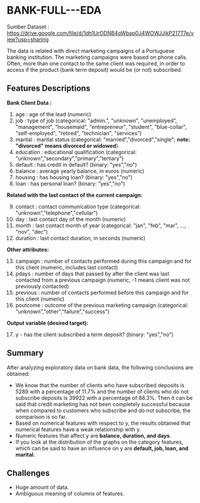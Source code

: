 # BANK-FULL---EDA
Sumber Dataset : https://drive.google.com/file/d/1dh1UrODNB4oWbap0J4WOWJJjkP217T7e/view?usp=sharing

The data is related with direct marketing campaigns of a Portuguese banking institution. The marketing campaigns were based on phone calls. Often, more than one contact to the same client was required, in order to access if the product (bank term deposit) would be (or not) subscribed. 
## Features Descriptions
**Bank Client Data :**

1. age : age of the lead (numeric)
2. job : type of job (categorical: "admin.", "unknown", "unemployed", "management", "housemaid", "entrepreneur", "student", "blue-collar", "self-employed", "retired", "technician", "services") 
3. marital : marital status (categorical: "married","divorced","single"; **note: "divorced" means divorced or widowed**)
4. education : educational qualification (categorical: "unknown","secondary","primary","tertiary")
5. default : has credit in default? (binary: "yes","no")
6. balance : average yearly balance, in euros (numeric) 
7. housing : has housing loan? (binary: "yes","no")
8. loan : has personal loan? (binary: "yes","no")

**Related with the last contact of the current campaign:**

9. contact : contact communication type (categorical: "unknown","telephone","cellular") 
10. day : last contact day of the month (numeric)
11. month : last contact month of year (categorical: "jan", "feb", "mar", ..., "nov", "dec")
12. duration : last contact duration, in seconds (numeric)

**Other attributes:**

13. campaign : number of contacts performed during this campaign and for this client (numeric, includes last contact)
14. pdays : number of days that passed by after the client was last contacted from a previous campaign (numeric, -1 means client was not previously contacted)
15. previous : number of contacts performed before this campaign and for this client (numeric)
16. poutcome : outcome of the previous marketing campaign (categorical: "unknown","other","failure","success")

**Output variable (desired target):**

17. y - has the client subscribed a term deposit? (binary: "yes","no")
## Summary
After analyzing exploratory data on bank data, the following conclusions are obtained:
- We know that the number of clients who have subscribed deposits is 5289 with a percentage of 11.7% and the number of clients who do not subscribe deposits is 39922 with a percentage of 88.3%. Then it can be said that credit marketing has not been completely successful because when compared to customers who subscribe and do not subscribe, the comparison is so far.
- Based on numerical features with respect to y, the results obtained that numerical features have a weak relationship with y.
- Numeric features that affect y are **balance, duration, and days**.
- If you look at the distribution of the graphs on the category features, which can be said to have an influence on y are **default, job, loan, and marital.**
## Challenges
- Huge amount of data.
- Ambiguous meaning of columns of features.
